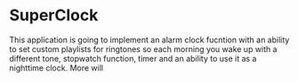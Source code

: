 # SuperClock

This application is going to implement an alarm clock fucntion with an ability to set custom playlists for ringtones so each morning you wake up with a different tone,
stopwatch function, timer and an ability to use it as a nighttime clock. More will 
